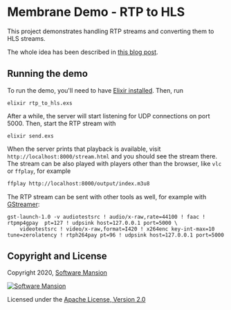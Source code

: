 # Membrane Demo - RTP to HLS

This project demonstrates handling RTP streams and converting them to HLS streams.

The whole idea has been described in [this blog post](https://blog.swmansion.com/live-video-streaming-in-elixir-made-simple-with-membrane-fc5b2083982d).

## Running the demo

To run the demo, you'll need to have [Elixir installed](https://elixir-lang.org/install.html). Then, run

```shell
elixir rtp_to_hls.exs
```

After a while, the server will start listening for UDP connections on port 5000. Then, start the RTP stream with

```shell
elixir send.exs
```

When the server prints that playback is available, visit `http://localhost:8000/stream.html` and you should see the stream there. The stream can be also played with players other than the browser, like `vlc` or `ffplay`, for example

```bash
ffplay http://localhost:8000/output/index.m3u8
```

The RTP stream can be sent with other tools as well, for example with [GStreamer](https://gstreamer.freedesktop.org/):

```shell
gst-launch-1.0 -v audiotestsrc ! audio/x-raw,rate=44100 ! faac ! rtpmp4gpay  pt=127 ! udpsink host=127.0.0.1 port=5000 \
    videotestsrc ! video/x-raw,format=I420 ! x264enc key-int-max=10 tune=zerolatency ! rtph264pay pt=96 ! udpsink host=127.0.0.1 port=5000
```


## Copyright and License

Copyright 2020, [Software Mansion](https://swmansion.com/?utm_source=git&utm_medium=readme&utm_campaign=membrane)

[![Software Mansion](https://membraneframework.github.io/static/logo/swm_logo_readme.png)](https://swmansion.com/?utm_source=git&utm_medium=readme&utm_campaign=membrane)

Licensed under the [Apache License, Version 2.0](LICENSE)
